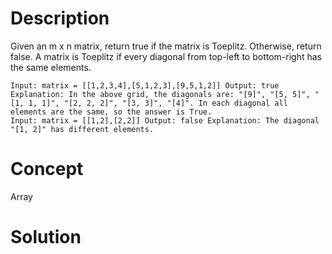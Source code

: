 # Description
Given an m x n matrix, return true if the matrix is Toeplitz. Otherwise, return false. A matrix is Toeplitz if every diagonal from top-left to bottom-right has the same elements.
```
Input: matrix = [[1,2,3,4],[5,1,2,3],[9,5,1,2]] Output: true Explanation: In the above grid, the diagonals are: "[9]", "[5, 5]", "[1, 1, 1]", "[2, 2, 2]", "[3, 3]", "[4]". In each diagonal all elements are the same, so the answer is True.
Input: matrix = [[1,2],[2,2]] Output: false Explanation: The diagonal "[1, 2]" has different elements.
```
# Concept
Array

# Solution

```

```
